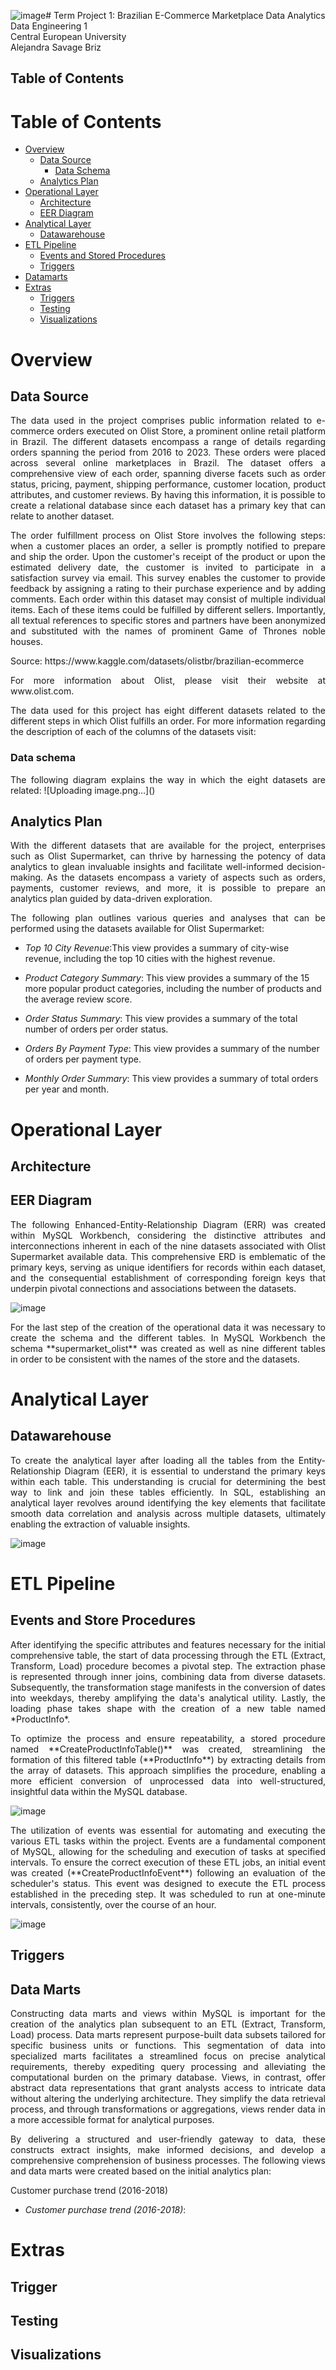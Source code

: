![image](https://github.com/Alejandra-savagebriz/Term-Project-1/assets/88064979/41b558b3-6891-4ef3-afa2-3f1264aded94)# Term Project 1: Brazilian E-Commerce Marketplace Data Analytics
Data Engineering 1  
Central European University  
Alejandra Savage Briz 

## Table of Contents
# Table of Contents
- [Overview](#overview)
  - [Data Source](#data-source)
    - [Data Schema](#data-schema)
  - [Analytics Plan](#analytics-plan)
- [Operational Layer](#operational-layer)
  - [Architecture](#architecture)
  - [EER Diagram](#eer-diagram)
- [Analytical Layer](#analytical-layer)
  - [Datawarehouse](#datawarehouse)
- [ETL Pipeline](#etl-pipeline)
  - [Events and Stored Procedures](#events-and-stored-procedures)
  - [Triggers](#triggers)
- [Datamarts](#datamarts)
- [Extras](#extras)
  - [Triggers](#triggers-2)
  - [Testing](#testing)
  - [Visualizations](#visualizations)

# Overview
## Data Source 
<p align="justify"> The data used in the project comprises public information related to e-commerce orders executed on Olist Store, a prominent online retail platform in Brazil. The different datasets encompass a range of details regarding orders spanning the period from 2016 to 2023. These orders were placed across several online marketplaces in Brazil. The dataset offers a comprehensive view of each order, spanning diverse facets such as order status, pricing, payment, shipping performance, customer location, product attributes, and customer reviews. By having this information, it is possible to create a relational database since each dataset has a primary key that can relate to another dataset. 

<p align="justify">The order fulfillment process on Olist Store involves the following steps: when a customer places an order, a seller is promptly notified to prepare and ship the order. Upon the customer's receipt of the product or upon the estimated delivery date, the customer is invited to participate in a satisfaction survey via email. This survey enables the customer to provide feedback by assigning a rating to their purchase experience and by adding comments. Each order within this dataset may consist of multiple individual items. Each of these items could be fulfilled by different sellers. Importantly, all textual references to specific stores and partners have been anonymized and substituted with the names of prominent Game of Thrones noble houses.  

<p align="justify"> Source: https://www.kaggle.com/datasets/olistbr/brazilian-ecommerce </p>
<p align="justify"> For more information about Olist, please visit their website at www.olist.com.

<p align="justify"> The data used for this project has eight different datasets related to the different steps in which Olist fulfills an order. For more information regarding the description of each of the columns of the datasets visit: 

### Data schema  
<p align="justify">The following diagram explains the way in which the eight datasets are related: ![Uploading image.png…]()




## Analytics Plan
<p align="justify"> With the different datasets that are available for the project, enterprises such as Olist Supermarket, can thrive by harnessing the potency of data analytics to glean invaluable insights and facilitate well-informed decision-making. As the datasets encompass a variety of aspects such as orders, payments, customer reviews, and more, it is possible to prepare an analytics plan guided by data-driven exploration.

<p align="justify"> The following plan outlines various queries and analyses that can be performed using the datasets available for Olist Supermarket:
        
* _Top 10 City Revenue_:This view provides a summary of city-wise revenue, including the top 10 cities with the highest revenue.
  
* _Product Category Summary_: This view provides a summary of the 15 more popular product categories, including the number of products and the average review score.

* _Order Status Summary_: This view provides a summary of the total number of orders per order status.

* _Orders By Payment Type_: This view provides a summary of the number of orders per payment type.

* _Monthly Order Summary_: This view provides a summary of total orders per year and month.

# Operational Layer
## Architecture

## EER Diagram        
<p align="justify">The following Enhanced-Entity-Relationship Diagram (ERR) was created within MySQL Workbench, considering the distinctive attributes and interconnections inherent in each of the nine datasets associated with Olist Supermarket available data. This comprehensive ERD is emblematic of the primary keys, serving as unique identifiers for records within each dataset, and the consequential establishment of corresponding foreign keys that underpin pivotal connections and associations between the datasets.         

![image](https://github.com/Alejandra-savagebriz/Term-Project-1/assets/88064979/d448c2ce-db39-451b-ac39-22fc37f0051a)

        
<p align="justify"> For the last step of the creation of the operational data it was necessary to create the schema and the different tables. In MySQL Workbench the schema **supermarket_olist** was created as well as nine different tables in order to be consistent with the names of the store and the datasets.
        
# Analytical Layer
## Datawarehouse
<p align="justify"> To create the analytical layer after loading all the tables from the Entity-Relationship Diagram (EER), it is essential to understand the primary keys within each table. This understanding is crucial for determining the best way to link and join these tables efficiently. In SQL, establishing an analytical layer revolves around identifying the key elements that facilitate smooth data correlation and analysis across multiple datasets, ultimately enabling the extraction of valuable insights.

![image](https://github.com/Alejandra-savagebriz/TP1/assets/88064979/c15cd86b-9cb9-45bd-bc28-2863803de3c7)

# ETL Pipeline
## Events and Store Procedures
<p align="justify"> After identifying the specific attributes and features necessary for the initial comprehensive table, the start of data processing through the ETL (Extract, Transform, Load) procedure becomes a pivotal step. The extraction phase is represented through inner joins, combining data from diverse datasets. Subsequently, the transformation stage manifests in the conversion of dates into weekdays, thereby amplifying the data's analytical utility. Lastly, the loading phase takes shape with the creation of a new table named *ProductInfo*. 

<p align="justify"> To optimize the process and ensure repeatability, a stored procedure named **CreateProductInfoTable()** was created, streamlining the formation of this filtered table (**ProductInfo**) by extracting details from the array of datasets. This approach simplifies the procedure, enabling a more efficient conversion of unprocessed data into well-structured, insightful data within the MySQL database. 
        
![image](https://github.com/Alejandra-savagebriz/TP1/assets/88064979/d5bac3a0-a91e-43e4-ad62-bd3f0c4886ec)        

<p align="justify"> The utilization of events was essential for automating and executing the various ETL tasks within the project. Events are a fundamental component of MySQL, allowing for the scheduling and execution of tasks at specified intervals. To ensure the correct execution of these ETL jobs, an initial event was created (**CreateProductInfoEvent**) following an evaluation of the scheduler's status. This event was  designed to execute the ETL process established in the preceding step. It was scheduled to run at one-minute intervals, consistently, over the course of an hour.

![image](https://github.com/Alejandra-savagebriz/TP1/assets/88064979/75e77041-c1fb-4f59-8e3d-3814ca49089f)

## Triggers
        

## Data Marts
<p align="justify"> Constructing data marts and views within MySQL is important for the creation of the analytics plan subsequent to an ETL (Extract, Transform, Load) process. Data marts represent purpose-built data subsets tailored for specific business units or functions. This segmentation of data into specialized marts facilitates a streamlined focus on precise analytical requirements, thereby expediting query processing and alleviating the computational burden on the primary database. Views, in contrast, offer abstract data representations that grant analysts access to intricate data without altering the underlying architecture. They simplify the data retrieval process, and through transformations or aggregations, views render data in a more accessible format for analytical purposes.

<p align="justify"> By delivering a structured and user-friendly gateway to data, these constructs extract insights, make informed decisions, and develop a comprehensive comprehension of business processes. The following views and data marts were created based on the initial analytics plan:

Customer purchase trend (2016-2018)
* _Customer purchase trend (2016-2018)_: 

# Extras

## Trigger


## Testing

## Visualizations 

